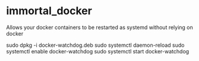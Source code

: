 # immortal_docker
Allows your docker containers to be restarted as systemd without relying on docker


sudo dpkg -i docker-watchdog.deb
sudo systemctl daemon-reload
sudo systemctl enable docker-watchdog
sudo systemctl start docker-watchdog